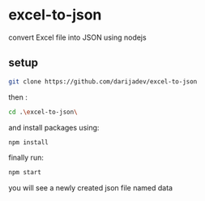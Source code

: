 # excel-to-json
convert Excel file into JSON using nodejs

## setup

```bash
git clone https://github.com/darijadev/excel-to-json
```
then :

```bash
cd .\excel-to-json\
```
and install packages using:

```bash
npm install
```

finally run:

```bash
npm start
```
you will see a newly created json file named data
